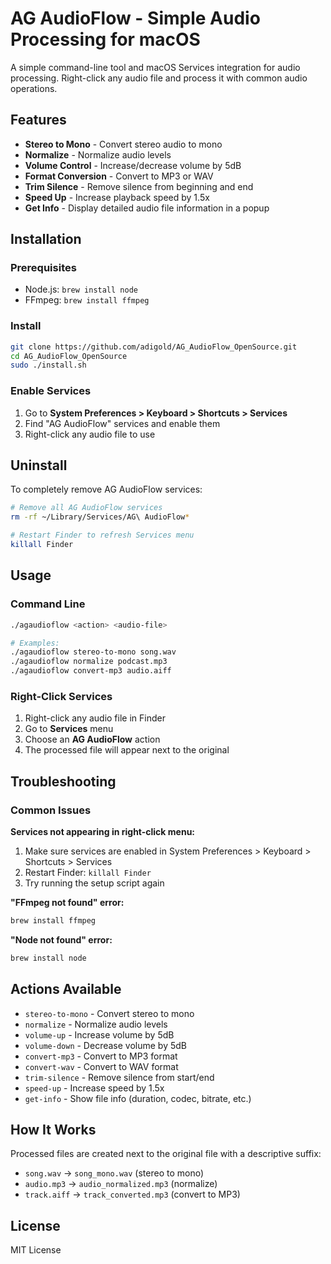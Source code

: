 # AG AudioFlow - Simple Audio Processing for macOS

A simple command-line tool and macOS Services integration for audio processing. Right-click any audio file and process it with common audio operations.

## Features

- **Stereo to Mono** - Convert stereo audio to mono
- **Normalize** - Normalize audio levels
- **Volume Control** - Increase/decrease volume by 5dB
- **Format Conversion** - Convert to MP3 or WAV
- **Trim Silence** - Remove silence from beginning and end
- **Speed Up** - Increase playback speed by 1.5x
- **Get Info** - Display detailed audio file information in a popup

## Installation

### Prerequisites
- Node.js: `brew install node`
- FFmpeg: `brew install ffmpeg`

### Install
```bash
git clone https://github.com/adigold/AG_AudioFlow_OpenSource.git
cd AG_AudioFlow_OpenSource
sudo ./install.sh
```

### Enable Services
1. Go to **System Preferences > Keyboard > Shortcuts > Services**
2. Find "AG AudioFlow" services and enable them
3. Right-click any audio file to use

## Uninstall

To completely remove AG AudioFlow services:

```bash
# Remove all AG AudioFlow services
rm -rf ~/Library/Services/AG\ AudioFlow*

# Restart Finder to refresh Services menu
killall Finder
```

## Usage

### Command Line
```bash
./agaudioflow <action> <audio-file>

# Examples:
./agaudioflow stereo-to-mono song.wav
./agaudioflow normalize podcast.mp3
./agaudioflow convert-mp3 audio.aiff
```

### Right-Click Services
1. Right-click any audio file in Finder
2. Go to **Services** menu
3. Choose an **AG AudioFlow** action
4. The processed file will appear next to the original

## Troubleshooting

### Common Issues

**Services not appearing in right-click menu:**
1. Make sure services are enabled in System Preferences > Keyboard > Shortcuts > Services
2. Restart Finder: `killall Finder`
3. Try running the setup script again

**"FFmpeg not found" error:**
```bash
brew install ffmpeg
```

**"Node not found" error:**
```bash
brew install node
```

## Actions Available

- `stereo-to-mono` - Convert stereo to mono
- `normalize` - Normalize audio levels
- `volume-up` - Increase volume by 5dB
- `volume-down` - Decrease volume by 5dB
- `convert-mp3` - Convert to MP3 format
- `convert-wav` - Convert to WAV format
- `trim-silence` - Remove silence from start/end
- `speed-up` - Increase speed by 1.5x
- `get-info` - Show file info (duration, codec, bitrate, etc.)

## How It Works

Processed files are created next to the original file with a descriptive suffix:
- `song.wav` → `song_mono.wav` (stereo to mono)
- `audio.mp3` → `audio_normalized.mp3` (normalize)
- `track.aiff` → `track_converted.mp3` (convert to MP3)

## License

MIT License